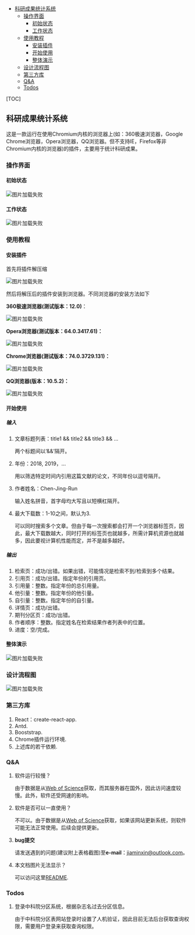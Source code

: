 <!-- MarkdownTOC -->

- [科研成果统计系统](#%E7%A7%91%E7%A0%94%E6%88%90%E6%9E%9C%E7%BB%9F%E8%AE%A1%E7%B3%BB%E7%BB%9F)
	- [操作界面](#%E6%93%8D%E4%BD%9C%E7%95%8C%E9%9D%A2)
		- [初始状态](#%E5%88%9D%E5%A7%8B%E7%8A%B6%E6%80%81)
		- [工作状态](#%E5%B7%A5%E4%BD%9C%E7%8A%B6%E6%80%81)
	- [使用教程](#%E4%BD%BF%E7%94%A8%E6%95%99%E7%A8%8B)
		- [安装插件](#%E5%AE%89%E8%A3%85%E6%8F%92%E4%BB%B6)
		- [开始使用](#%E5%BC%80%E5%A7%8B%E4%BD%BF%E7%94%A8)
		- [整体演示](#%E6%95%B4%E4%BD%93%E6%BC%94%E7%A4%BA)
	- [设计流程图](#%E8%AE%BE%E8%AE%A1%E6%B5%81%E7%A8%8B%E5%9B%BE)
	- [第三方库](#%E7%AC%AC%E4%B8%89%E6%96%B9%E5%BA%93)
	- [Q&A](#qa)
	- [Todos](#todos)

<!-- /MarkdownTOC -->
[TOC]

## 科研成果统计系统

这是一款运行在使用Chromium内核的浏览器上(如：360极速浏览器，Google Chrome浏览器，Opera浏览器，QQ浏览器。但不支持IE，Firefox等非Chromium内核的浏览器)的插件，主要用于统计科研成果。

### 操作界面

#### 初始状态

![图片加载失败](images/init.png)

#### 工作状态

![图片加载失败](images/work.png)

### 使用教程

#### 安装插件

首先将插件解压缩

![图片加载失败](images/unzip.gif)

然后将解压后的插件安装到浏览器。不同浏览器的安装方法如下

**360极速浏览器(测试版本：12.0)**：

![图片加载失败](images/360.gif)

**Opera浏览器(测试版本：64.0.3417.61)：**

![图片加载失败](images/opera.gif)

**Chrome浏览器(测试版本：74.0.3729.131)：**

![图片加载失败](images/chrome.gif)

**QQ浏览器(版本：10.5.2)：**

![图片加载失败](images/qq.gif)

#### 开始使用

##### 输入 

1. 文章标题列表：title1 && title2 && title3 && ...

   两个标题间以‘&&’隔开。

2. 年份：2018, 2019，...

   用以筛选特定时间内引用这篇文献的论文，不同年份以逗号隔开。

3. 作者姓名：Chen-Jing-Run

   输入姓名拼音，首字母均大写且以短横杠隔开。
   
4. 最大下载数：1-10之间，默认为3.

    可以同时搜索多个文章。但由于每一次搜索都会打开一个浏览器标签页，因此，最大下载数越大，同时打开的标签页也就越多，所需计算机资源也就越多，因此要视计算机性能而定，并不是越多越好。

##### 输出 

1. 检索页：成功/出错。如果出错，可能情况是检索不到/检索到多个结果。
2. 引用页：成功/出错。指定年份的引用页。
3. 引用量：整数。指定年份的总引用量。
4. 他引量：整数。指定年份的他引量。
5. 自引量：整数。指定年份的自引量。
6. 详情页：成功/出错。
7. 期刊分区页：成功/出错。
8. 作者顺序：整数。指定姓名在检索结果作者列表中的位置。
9. 进度：空/完成。

#### 整体演示

![图片加载失败](images/test.gif)

### 设计流程图 
![图片加载失败](images/flowchart.png)

### 第三方库

1. React：create-react-app.
3. Antd.
3. Booststrap.
4. Chrome插件运行环境.
5. 上述库的若干依赖.

### Q&A

1. 软件运行较慢？

   由于数据是从[Web of Science](http://apps.webofknowledge.com/)获取，而其服务器在国外，因此访问速度较慢。此外，软件还受网速的影响。

2. 软件是否可以一直使用？

   不可以。由于数据是从[Web of Science](http://apps.webofknowledge.com/)获取，如果该网站更新系统，则软件可能无法正常使用。后续会提供更新。
   
3. **bug提交**

    请发送遇到的问题(建议附上表格截图)至​**e-mail**：jiaminxin@outlook.com。
4. 本文档图片无法显示？

	可以访问这里[README](https://www.yuque.com/docs/share/cae8a3ca-7192-4a63-8bf7-5852a5bdf884).


### Todos

1. 登录中科院分区系统，根据杂志名过去分区信息。

    由于中科院分区表网站登录时设置了人机验证，因此目前无法后台获取查询权限，需要用户登录来获取查询权限。
